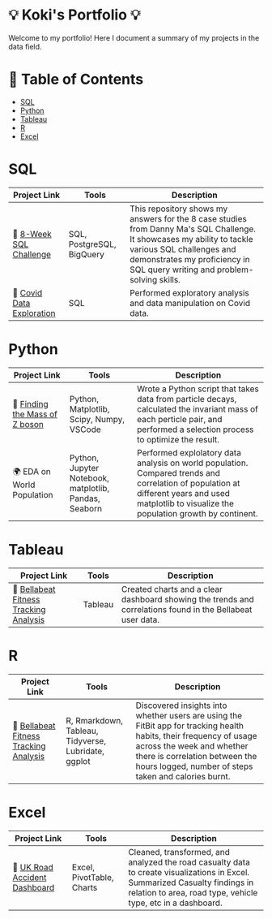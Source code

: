 # 💡 Koki's Portfolio 💡
Welcome to my portfolio! Here I document a summary of my projects in the data field.

# 💾 Table of Contents
- [SQL](https://github.com/kokinishida/Portfolio-Guide/blob/main/README.md#sql)
- [Python](https://github.com/kokinishida/Portfolio-Guide/blob/main/README.md#python)
- [Tableau](https://github.com/kokinishida/Portfolio-Guide/blob/main/README.md#tableau)
- [R](https://github.com/kokinishida/Portfolio-Guide/blob/main/README.md#r)
- [Excel](https://github.com/kokinishida/Portfolio-Guide/blob/main/README.md#excel)


# SQL
| Project Link  | Tools         | Description |
| ------------- | ------------- | ----------- |
| 🍫 [8-Week SQL Challenge](https://github.com/kokinishida/8-Week-SQL-Challenge)  | SQL, PostgreSQL, BigQuery  | This repository shows my answers for the 8 case studies from Danny Ma's SQL Challenge. It showcases my ability to tackle various SQL challenges and demonstrates my proficiency in SQL query writing and problem-solving skills.|
| 🦠 [Covid Data Exploration](https://github.com/kokinishida/PortfolioProjects/blob/main/CovidDataExploration.sql) | SQL | Performed exploratory analysis and data manipulation on Covid data. |


# Python
| Project Link  | Tools         | Description |
| ------------- | ------------- | ----------- |
| 🦠 [Finding the Mass of Z boson](https://github.com/kokinishida/Particle-Physics) | Python, Matplotlib, Scipy, Numpy, VSCode  | Wrote a Python script that takes data from particle decays, calculated the invariant mass of each perticle pair, and performed a selection process to optimize the result.|
| 🌍 EDA on World Population | Python, Jupyter Notebook, matplotlib, Pandas, Seaborn | Performed explolatory data analysis on world population. Compared trends and correlation of population at different years and used matplotlib to visualize the population growth by continent.|

# Tableau
| Project Link  | Tools         | Description |
| ------------- | ------------- | ----------- |
| 🏃 [Bellabeat Fitness Tracking Analysis](https://github.com/kokinishida/Bellabeat-Capstone-Project/tree/main)  | Tableau | Created charts and a clear dashboard showing the trends and correlations found in the Bellabeat user data.|


# R

| Project Link  | Tools         | Description |
| ------------- | ------------- | ----------- |
| 🏃 [Bellabeat Fitness Tracking Analysis](https://github.com/kokinishida/Bellabeat-Capstone-Project/tree/main)  | R, Rmarkdown, Tableau, Tidyverse, Lubridate, ggplot| Discovered insights into whether users are using the FitBit app for tracking health habits, their frequency of usage across the week and whether there is correlation between the hours logged, number of steps taken and calories burnt.|

# Excel

| Project Link  | Tools         | Description |
| ------------- | ------------- | ----------- |
| 🚦 [UK Road Accident Dashboard](https://github.com/kokinishida/PortfolioProjects/tree/main/Road%20Accident%20Dashboard) | Excel, PivotTable, Charts | Cleaned, transformed, and analyzed the road casualty data to create visualizations in Excel. Summarized Casualty findings in relation to area, road type, vehicle type, etc in a dashboard. | 

